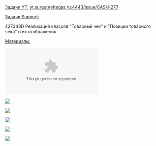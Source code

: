 <u>Задачи YT:</u>
[yt.surgutneftegas.ru:4443/issue/CASH-277](https://yt.surgutneftegas.ru:4443/issue/CASH-277)

<u>Задачи Support:</u>
<p>227343D Реализация классов "Товарный чек" и "Позиции товарного чека" и их отображения.</p>

<u>Материалы:</u>

![](Описание%20ПО%20для%20%20ККТ%20в%20текущей%20реализации.docx)

![](Pasted%20image%2020250603085252.png)


![](1%201.png)

![](2%201.png)

![](3%201.png)

![](Pasted%20image%2020250917133032.png)

